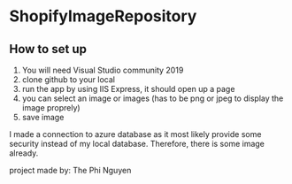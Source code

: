 # ShopifyImageRepository

## How to set up
1. You will need Visual Studio community 2019
2. clone github to your local
3. run the app by using IIS Express, it should open up a page
4. you can select an image or images (has to be png or jpeg to display the image proprely)
5. save image

I made a connection to azure database as it most likely provide some security instead of my local database. Therefore, there is some image already.

project made by: The Phi Nguyen

